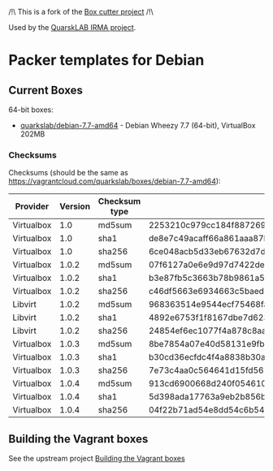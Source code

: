 /!\ This is a fork of the [Box cutter project](https://github.com/boxcutter/debian) /!\


Used by the [QuarskLAB IRMA project](http://irma.quarkslab.com/).


# Packer templates for Debian

## Current Boxes

64-bit boxes:

* [quarkslab/debian-7.7-amd64](https://vagrantcloud.com/quarkslab/boxes/debian-7.7-amd64) - Debian Wheezy 7.7 (64-bit), VirtualBox 202MB


### Checksums

Checksums (should be the same as https://vagrantcloud.com/quarkslab/boxes/debian-7.7-amd64):

| Provider   | Version | Checksum type | Value                                                            |
| ---------- | ------- | ------------- | ---------------------------------------------------------------- |
| Virtualbox | 1.0     | md5sum        | 2253210c979cc184f8872691ecbb3df3                                 |
| Virtualbox | 1.0     | sha1          | de8e7c49acaff66a861aaa87b40b704f067ba13f                         |
| Virtualbox | 1.0     | sha256        | 6ce048acb5d33eb67632d7dfb9c517020bb9afa83024ca59bf9fc693b1ee80bf |
| Virtualbox | 1.0.2   | md5sum        | 07f6127a0e6e9d97d7422de0c58d6e9d                                 |
| Virtualbox | 1.0.2   | sha1          | b3e87fb5c3663b78b9861a55f7d1c22634392864                         |
| Virtualbox | 1.0.2   | sha256        | c46df5663e6934663c5baed04b84523bceb44f29c63a7b37ee2641d82f290c9a |
| Libvirt    | 1.0.2   | md5sum        | 968363514e9544ecf75468fae2423fb8                                 |
| Libvirt    | 1.0.2   | sha1          | 4892e6753f1f8167dbe7d62368f5c8be3cda2637                         |
| Libvirt    | 1.0.2   | sha256        | 24854ef6ec1077f4a878c8aa322311b2f24d6a01a5a038eb45caec73fb23f1d1 |
| Virtualbox | 1.0.3   | md5sum        | 8be7854a07e40d58131e9fbbf6221a1a                                 |
| Virtualbox | 1.0.3   | sha1          | b30cd36ecfdc4f4a8838b30ab05a9a39bfda6c1e                         |
| Virtualbox | 1.0.3   | sha256        | 7e73c4aa0c564641d15fd5624e13259768a321e521746bdb004219f989d1a231 |
| Virtualbox | 1.0.4   | md5sum        | 913cd6900668d240f0546102624aecc6                                 |
| Virtualbox | 1.0.4   | sha1          | 5d398ada17763a9eb2b856bd7142cf691b17ebb7                         |
| Virtualbox | 1.0.4   | sha256        | 04f22b71ad54e8dd54c6b54e09a1daca7a771cc39cd91c709049bac762c751bc |


## Building the Vagrant boxes

See the upstream project [Building the Vagrant boxes](https://github.com/boxcutter/debian#building-the-vagrant-boxes)
